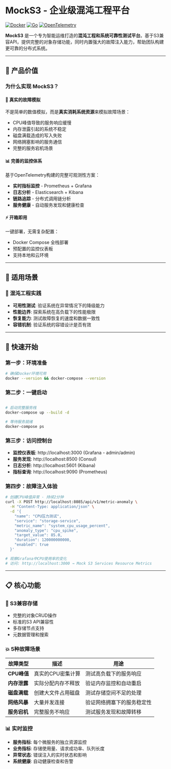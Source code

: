 # MockS3 - 企业级混沌工程平台

[![Docker](https://img.shields.io/badge/Docker-Ready-blue?logo=docker)](docker-compose.yml)
[![Go](https://img.shields.io/badge/Go-1.24-00ADD8?logo=go)](go.mod)
[![OpenTelemetry](https://img.shields.io/badge/OpenTelemetry-Enabled-326ce5)](shared/observability)

**MockS3** 是一个专为智能运维打造的**混沌工程和系统可靠性测试平台**。基于S3兼容API，提供完整的对象存储功能，同时内置强大的故障注入能力，帮助团队构建更可靠的分布式系统。

---

## 🎯 产品价值

### 为什么实现 MockS3？

#### 🔬 **真实的故障模拟**
不是简单的数值模拟，而是**真实消耗系统资源**来模拟故障场景：
- CPU峰值导致的服务响应缓慢
- 内存泄露引起的系统不稳定  
- 磁盘满载造成的写入失败
- 网络拥塞影响的服务通信
- 完整的服务宕机场景

#### 📊 **完善的监控体系**
基于OpenTelemetry构建的完整可观测性方案：
- **实时指标监控** - Prometheus + Grafana
- **日志分析** - Elasticsearch + Kibana  
- **链路追踪** - 分布式调用链分析
- **服务健康** - 自动服务发现和健康检查

#### ⚡ **开箱即用**
一键部署，无需复杂配置：
- Docker Compose 全栈部署
- 预配置的监控仪表板
- 支持本地和云环境

---

## 🏢 适用场景

### 🧪 **混沌工程实践**
- **可用性测试**: 验证系统在异常情况下的降级能力
- **性能边界**: 探索系统在高负载下的性能极限
- **恢复能力**: 测试故障恢复的速度和数据一致性
- **容错机制**: 验证系统的容错设计是否有效

---

## 🚀 快速开始

### 第一步：环境准备
```bash
# 确保Docker环境可用
docker --version && docker-compose --version
```

### 第二步：一键启动
```bash

# 启动完整服务栈
docker-compose up --build -d

# 等待服务就绪
docker-compose ps
```

### 第三步：访问控制台
- **监控仪表板**: http://localhost:3000 (Grafana - admin/admin)
- **服务发现**: http://localhost:8500 (Consul)
- **日志分析**: http://localhost:5601 (Kibana)
- **指标查询**: http://localhost:9090 (Prometheus)

### 第四步：故障注入体验
```bash
# 创建CPU峰值异常 - 持续2分钟
curl -X POST http://localhost:8085/api/v1/metric-anomaly \
  -H "Content-Type: application/json" \
  -d '{
    "name": "CPU压力测试",
    "service": "storage-service",
    "metric_name": "system_cpu_usage_percent",
    "anomaly_type": "cpu_spike",
    "target_value": 85.0,
    "duration": 120000000000,
    "enabled": true
  }'

# 观察Grafana中CPU使用率的变化
# 访问: http://localhost:3000 → Mock S3 Services Resource Metrics
```

---

## 📋 核心功能

### 🎯 **S3兼容存储**
- 完整的对象CRUD操作
- 标准的S3 API兼容性
- 多存储节点支持
- 元数据管理和搜索

### 💥 **5种故障场景**
| 故障类型 | 描述 | 用途 |
|---------|------|------|
| **CPU峰值** | 真实的CPU密集计算 | 测试高负载下的服务响应 |
| **内存泄露** | 实际分配内存不释放 | 验证内存监控和自动重启 |
| **磁盘满载** | 创建大文件占用磁盘 | 测试存储空间不足的处理 |
| **网络风暴** | 大量并发连接 | 验证网络拥塞下的服务稳定性 |
| **服务宕机** | 完整服务不响应 | 测试服务发现和故障转移 |

### 📊 **实时监控**
- **服务指标**: 每个微服务的独立资源监控
- **业务指标**: 存储使用量、请求成功率、队列长度
- **异常状态**: 错误注入的实时状态和影响
- **系统健康**: 自动健康检查和告警
